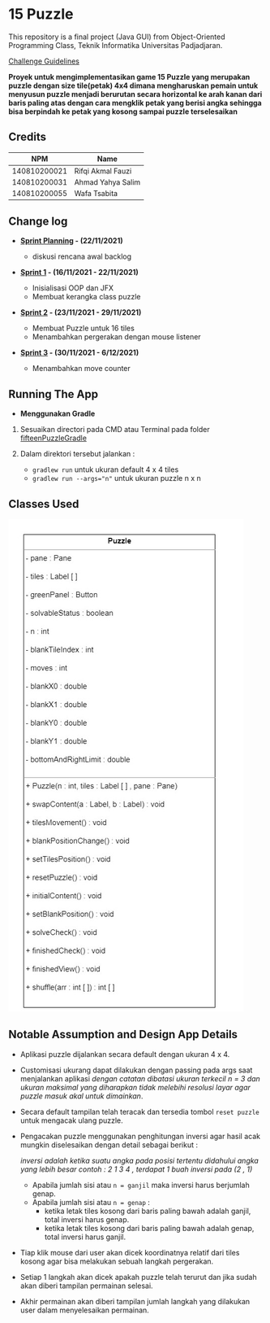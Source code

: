 # 15 Puzzle

This repository is a final project (Java GUI) from Object-Oriented Programming Class, Teknik Informatika Universitas Padjadjaran. 

[Challenge Guidelines](challenge-guideline.md)

**Proyek untuk mengimplementasikan game 15 Puzzle yang merupakan puzzle dengan size tile(petak) 4x4 dimana mengharuskan pemain untuk menyusun puzzle menjadi berurutan secara horizontal ke arah kanan dari baris paling atas dengan cara mengklik petak yang berisi angka sehingga bisa berpindah ke petak yang kosong sampai puzzle terselesaikan**

## Credits
| NPM           | Name        |
| ------------- |-------------|
| 140810200021  | Rifqi Akmal Fauzi    |
| 140810200031  | Ahmad Yahya Salim	|
| 140810200055  | Wafa Tsabita |

## Change log
- **[Sprint Planning](changelog/sprint-planning.md) - (22/11/2021)** 
   - diskusi rencana awal backlog

- **[Sprint 1](changelog/sprint-1.md) - (16/11/2021 - 22/11/2021)** 
   - Inisialisasi OOP dan JFX
   - Membuat kerangka class puzzle

- **[Sprint 2](changelog/sprint-2.md) - (23/11/2021 - 29/11/2021)** 
   - Membuat Puzzle untuk 16 tiles
   - Menambahkan pergerakan dengan mouse listener
   
- **[Sprint 3](changelog/sprint-3.md) - (30/11/2021 - 6/12/2021)** 
   - Menambahkan move counter


## Running The App

- **Menggunakan Gradle**
1. Sesuaikan directori pada CMD atau Terminal pada folder [fifteenPuzzleGradle](fifteenPuzzleGradle)

2. Dalam direktori tersebut jalankan :
   - `gradlew run`  untuk ukuran default 4 x 4 tiles
   - `gradlew run --args="n"` untuk ukuran puzzle n x n

## Classes Used

![UML](https://github.com/praktikum-tiunpad-2021/oop-final-kelompok-a-12/blob/master/UML.jpg)


## Notable Assumption and Design App Details

- Aplikasi puzzle dijalankan secara default dengan ukuran 4 x 4.
- Customisasi ukurang dapat dilakukan dengan passing pada args saat menjalankan aplikasi *dengan catatan dibatasi ukuran terkecil n = 3 dan ukuran maksimal yang diharapkan tidak melebihi resolusi layar agar puzzle masuk akal untuk dimainkan*.
- Secara default tampilan telah teracak dan tersedia tombol `reset puzzle` untuk mengacak ulang puzzle.
- Pengacakan puzzle menggunakan penghitungan inversi agar hasil acak mungkin diselesaikan dengan detail sebagai berikut :

	*inversi adalah ketika suatu angka pada posisi tertentu didahului angka yang lebih besar*
	*contoh : 2 1 3 4 , terdapat 1 buah inversi pada (2 , 1)*
	- Apabila jumlah sisi atau `n = ganjil` maka inversi harus berjumlah genap.
	- Apabila jumlah sisi atau `n = genap` :
 		- ketika letak tiles kosong dari baris paling bawah adalah ganjil, total inversi harus genap.
 		- ketika letak tiles kosong dari baris paling bawah adalah genap, total inversi harus ganjil.
- Tiap klik mouse dari user akan dicek koordinatnya relatif dari tiles kosong agar bisa melakukan sebuah langkah pergerakan.
- Setiap 1 langkah akan dicek apakah puzzle telah terurut dan jika sudah akan diberi tampilan permainan selesai.
- Akhir permainan akan diberi tampilan jumlah langkah yang dilakukan user dalam menyelesaikan permainan.